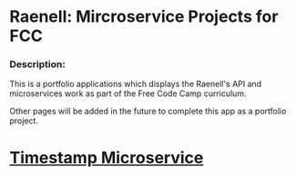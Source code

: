 # Raenell: Mircroservice Projects for FCC

### Description:

  This is a portfolio applications which displays the Raenell's API and microservices work as part of the Free Code Camp curriculum.

  Other pages will be added in the future to complete this app as a portfolio project.


# [Timestamp Microservice](https://www.freecodecamp.org/learn/apis-and-microservices/apis-and-microservices-projects/timestamp-microservice)
